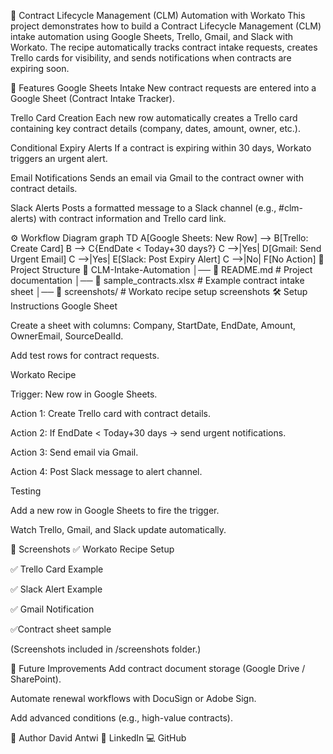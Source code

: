📑 Contract Lifecycle Management (CLM) Automation with Workato
This project demonstrates how to build a Contract Lifecycle Management (CLM) intake automation using Google Sheets, Trello, Gmail, and Slack with Workato.
The recipe automatically tracks contract intake requests, creates Trello cards for visibility, and sends notifications when contracts are expiring soon.

🚀 Features
Google Sheets Intake
New contract requests are entered into a Google Sheet (Contract Intake Tracker).

Trello Card Creation
Each new row automatically creates a Trello card containing key contract details (company, dates, amount, owner, etc.).

Conditional Expiry Alerts
If a contract is expiring within 30 days, Workato triggers an urgent alert.

Email Notifications
Sends an email via Gmail to the contract owner with contract details.

Slack Alerts
Posts a formatted message to a Slack channel (e.g., #clm-alerts) with contract information and Trello card link.

⚙️ Workflow Diagram
graph TD
    A[Google Sheets: New Row] --> B[Trello: Create Card]
    B --> C{EndDate < Today+30 days?}
    C -->|Yes| D[Gmail: Send Urgent Email]
    C -->|Yes| E[Slack: Post Expiry Alert]
    C -->|No| F[No Action]
📂 Project Structure
📁 CLM-Intake-Automation
│── 📄 README.md   # Project documentation
│── 📄 sample_contracts.xlsx  # Example contract intake sheet
│── 📄 screenshots/  # Workato recipe setup screenshots
🛠️ Setup Instructions
Google Sheet

Create a sheet with columns: Company, StartDate, EndDate, Amount, OwnerEmail, SourceDealId.

Add test rows for contract requests.

Workato Recipe

Trigger: New row in Google Sheets.

Action 1: Create Trello card with contract details.

Action 2: If EndDate < Today+30 days → send urgent notifications.

Action 3: Send email via Gmail.

Action 4: Post Slack message to alert channel.

Testing

Add a new row in Google Sheets to fire the trigger.

Watch Trello, Gmail, and Slack update automatically.

📸 Screenshots
✅ Workato Recipe Setup

✅ Trello Card Example

✅ Slack Alert Example

✅ Gmail Notification

✅Contract sheet sample


(Screenshots included in /screenshots folder.)

🔮 Future Improvements
Add contract document storage (Google Drive / SharePoint).

Automate renewal workflows with DocuSign or Adobe Sign.

Add advanced conditions (e.g., high-value contracts).

👤 Author
David Antwi
🔗 LinkedIn
💻 GitHub
